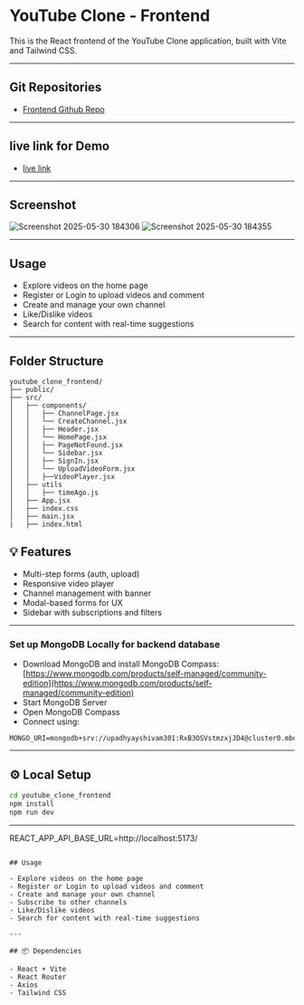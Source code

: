 # YouTube Clone - Frontend

This is the React frontend of the YouTube Clone application, built with Vite and Tailwind CSS.

---

## Git Repositories

- [Frontend Github Repo](https://github.com/upadhyayji2811/Youtube_Clone_Frontend.git)

---

## live link for Demo

- [live link](https://youtube-clone-frontend-theta.vercel.app/)

---
## Screenshot

![Screenshot 2025-05-30 184306](https://github.com/user-attachments/assets/68e41492-0dc7-4097-8df6-db1a5478b1bd)
![Screenshot 2025-05-30 184355](https://github.com/user-attachments/assets/8f19b4fe-4041-4af7-9060-0dde0573f2c0)


---

## Usage

- Explore videos on the home page
- Register or Login to upload videos and comment
- Create and manage your own channel
- Like/Dislike videos
- Search for content with real-time suggestions

---

##  Folder Structure

```
youtube_clone_frontend/
├── public/
├── src/
│   ├── components/
│   │   ├── ChannelPage.jsx
│   │   └── CreateChannel.jsx
│   │   ├── Header.jsx
│   │   └── HomePage.jsx
│   │   ├── PageNotFound.jsx
│   │   └── Sidebar.jsx
│   │   ├── SignIn.jsx
│   │   └── UploadVideoForm.jsx
│   │   ├──VideoPlayer.jsx
│   ├── utils
│   │   ├── timeAgo.js
│   ├── App.jsx
│   ├── index.css
│   ├── main.jsx
|   ├── index.html

```

## 💡 Features

- Multi-step forms (auth, upload)
- Responsive video player
- Channel management with banner
- Modal-based forms for UX
- Sidebar with subscriptions and filters

---

### Set up MongoDB Locally for backend database

- Download MongoDB and install MongoDB Compass: [https://www.mongodb.com/products/self-managed/community-edition](https://www.mongodb.com/products/self-managed/community-edition)
- Start MongoDB Server
- Open MongoDB Compass
- Connect using:

```
MONGO_URI=mongodb+srv://upadhyayshivam301:RxB3OSVstmzxjJD4@cluster0.mbqjzqv.mongodb.net/
```

---

## ⚙️ Local Setup

```bash
cd youtube_clone_frontend
npm install
npm run dev
```

---

REACT_APP_API_BASE_URL=http://localhost:5173/

```

## Usage

- Explore videos on the home page
- Register or Login to upload videos and comment
- Create and manage your own channel
- Subscribe to other channels
- Like/Dislike videos
- Search for content with real-time suggestions

---

## 📦 Dependencies

- React + Vite
- React Router
- Axios
- Tailwind CSS

```
